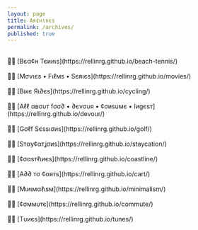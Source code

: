 ```yaml
---
layout: page
title: Αя¢нινєѕ
permalink: /archives/
published: true
---
```

<br>
🤏🏻 [Вєα¢н Тєииιѕ](https://rellinrg.github.io/beach-tennis/)
<br>
<br>
🤏🏻 [Мσνιєѕ • Fιℓмѕ • Ѕєяιєѕ](https://rellinrg.github.io/movies/)
<br>
<br>
🤏🏻 [Вιкє Яι∂єѕ](https://rellinrg.github.io/cycling/)
<br>
<br>
🤏🏻 [Αℓℓ αвσυт fσσ∂ • ∂єνσυя • ¢σиѕυмє • Ιиgєѕт](https://rellinrg.github.io/devour/)
<br>
<br>
🤏🏻 [Gσℓf Ѕєѕѕισиѕ](https://rellinrg.github.io/golf/)
<br>
<br>
🤏🏻 [Ѕтαу¢αтʝσиѕ](https://rellinrg.github.io/staycation/)
<br>
<br>
🤏🏻 [¢σαѕтℓιиєѕ](https://rellinrg.github.io/coastline/)
<br>
<br>
🤏🏻 [Α∂∂ тσ ¢αятѕ](https://rellinrg.github.io/cart/)
<br>
<br>
🤏🏻 [Мιиιмαℓιѕм](https://rellinrg.github.io/minimalism/)
<br>
<br>
🤏🏻 [¢σммυтє](https://rellinrg.github.io/commute/)
<br>
<br>
🤏🏻 [Тυиєѕ](https://rellinrg.github.io/tunes/)




